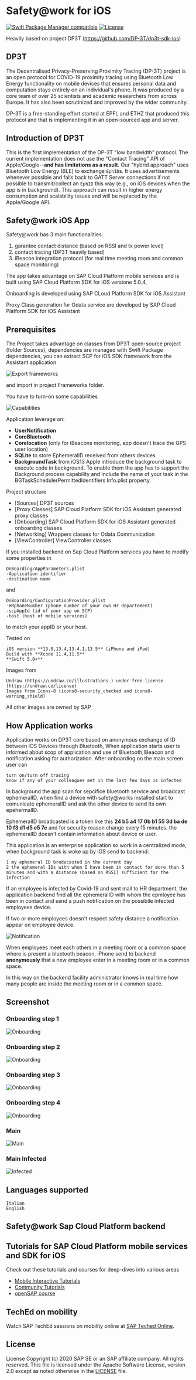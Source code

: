 # Safety@work for iOS

[![Swift Package Manager compatible](https://img.shields.io/badge/SPM-%E2%9C%93-brightgreen.svg?style=flat)](https://github.com/apple/swift-package-manager) 
[![License](https://img.shields.io/badge/License-Apache%202.0-blue.svg)](https://opensource.org/licenses/Apache-2.0)


Heavily based on project DP3T (https://github.com/DP-3T/dp3t-sdk-ios)

## DP3T
The Decentralised Privacy-Preserving Proximity Tracing (DP-3T) project is an open protocol for COVID-19 proximity tracing using Bluetooth Low Energy functionality on mobile devices that ensures personal data and computation stays entirely on an individual's phone. It was produced by a core team of over 25 scientists and academic researchers from across Europe. It has also been scrutinized and improved by the wider community.

DP-3T is a free-standing effort started at EPFL and ETHZ that produced this protocol and that is implementing it in an open-sourced app and server.


## Introduction of DP3T
This is the first implementation of the DP-3T "low bandwidth" protocol. The current implementation does not use the  "Contact Tracing" API of Apple/Google--**and has limitations as a result**. 
Our "hybrid approach" uses Bluetooth Low Energy (BLE) to exchange `EphID`s. It uses advertisements whenever possible and falls back to GATT Server connections if not possible to transmit/collect an `EphID` this way (e.g., on iOS devices when the app is in background). This approach can result in higher energy consumption and scalability issues and will be replaced by the Apple/Google API.


## Safety@work iOS App
Safety@work has 3 main functionalities:

1. garantee contact distance (based on RSSI and tx power level)
2. contact tracing (DP3T heavily based)
3. iBeacon integration protocol (for real time meeting room and common space monitoring)

The app takes advantage on SAP Cloud Platform mobile services and is built using SAP Cloud Platform SDK for iOS versione 5.0.4,

Onboarding is developed using SAP CLoud Platform SDK for iOS Assistant

Proxy Class generation for Odata service are developed by SAP Cloud Platform SDK for iOS Assistant


## Prerequisites

The Project takes advantage on classes from DP3T open-source project (folder Sources), 
dependencies are managed with Swift Package dependencies, you can extract SCP for iOS SDK framework from the Assistant application

![Export frameworks](readmeImages/frameworks.png)

and import in project Frameworks folder.

You have to turn-on some capabilities

![Capabilities](readmeImages/capabilities.png)

Application leverage on:

- **UserNotification**
- **CoreBluetooth**
- **Corelocation** (only for iBeacons monitoring, app doesn't trace the GPS user location)
- **SQLite** to store EphemeralID received from others devices
- **BackgroundTask** from iOS13 Apple introduce the background task to execute code in background. To enable them the app has to support the Background process capability and include the name of your task in the BGTaskSchedulerPermittedIdentifiers Info.plist property.

Project structure

- [Sources]  DP3T sources 
- [Proxy Classes]  SAP Cloud Platform SDK for iOS Assistant generated proxy classes
- [Onboarding] SAP Cloud Platform SDK for iOS Assistant generated onboarding classes
- [Networking]  Wrappers classes for Odata Communication
- [ViewController]  ViewController classes 


If you installed backend on Sap Cloud Platform services you have to modify some properties in

    OnBoarding/AppParameters.plist 
    -Application identifier
    -destination name

and

    OnBoarding/ConfigurationProvider.plist 
    -HRphoneNumber (phone number of your own Hr departement)
    -scpAppId (id of your app on SCP)
    -host (host of mobile services)

to match your appID or your host.

Tested on 
    
    iOS version **13.0,13.4,13.4.1,13.5** (iPhone and iPad)
    Build with **Xcode 11.4,11.5**
    **Swift 5.0+**

Images from

    Undraw (https://undraw.co/illustrations ) under free license (https://undraw.co/license)
    Images from Icons-8 (icons8-security_checked and icons8-warning_shield)

All other images are owned by SAP


## How Application works

Application works on DP3T core based on anonymous exchange of ID between iOS Devices through Bluetooth,
When application starts user is informed about scop of application and use of Bluetooth,IBeacon and notification asking for authorization.
After onboarding on the main screen user can 

    turn on/turn off tracing
    know if any of your colleagues met in the last few days is infected

In background the app scan for sepcifice bluetooth service and broadcast ephemeralID, when find a device with safety@works installed start to comunicate ephemeralID and ask the other device to send Its own epehermalID.

EphemeralID broadcasted is a token like this **24 b5 a4 17 0b b1 55 3d ba de 10 f3 d1 d5 e5 7e** and for security reason change every 15 minutes. the ephemeralID doesn't contain information about device or user.

This application is an enterprise application so work in a centralized mode, when background task is woke up by iOS send to backend:

    1 my ephemeral ID brodacasted in the current day
    2 the ephemeral IDs with whom I have been in contact for more than 5 minutes and with a distance (based on RSSI) sufficient for the infection 
    
If an employee is infected by Covid-19 and sent mail to HR department, the application backend find all the ephemeralID with whom the epmloyee has been in contact and send a push notification on the possibile infected employees device.

If two or more employees doesn't respect safety distance a notification appear on employee device.

![Notification](readmeImages/notification.png)

When employees meet each others in a meeting room or a common space where is present a bluetooth beacon,  iPhone send to backend **anonymously** that a new employee enter in a meeting room or in a common space.

In this way on the backend facility administrator knows in real time how many people are inside the meeting room or in a common space.

## Screenshot

### Onboarding step 1 
![Onboarding](readmeImages/onboarding1.png)
### Onboarding step 2 
![Onboarding](readmeImages/onboarding2.png)
### Onboarding step 3 
![Onboarding](readmeImages/onboarding3.png)
### Onboarding step 4 
![Onboarding](readmeImages/onboarding4.png)

### Main  
![Main](readmeImages/MainActive.png)

### Main Infected
![Infected](readmeImages/Infected.png)



## Languages supported

    Italian
    English

## Safety@work Sap Cloud Platform backend 





## Tutorials for SAP Cloud Platform mobile services and SDK for iOS
Check out these tutorials and courses for deep-dives into various areas
* [Mobile Interactive Tutorials](https://www.sap.com/developer/tutorial-navigator/mobile-interactive-tutorials.html)
* [Community Tutorials](https://www.sap.com/developer/topics/cloud-platform-sdk-for-ios.html)
* [openSAP course](https://open.sap.com/courses/ios2)

## TechEd on mobility
Watch SAP TechEd sessions on mobility online at [SAP Teched Online](http://www.sapteched.com/online).

## License
License
Copyright (c) 2020 SAP SE or an SAP affiliate company. All rights reserved. This file is licensed under the Apache Software License, version 2.0 except as noted otherwise in the [LICENSE](LICENSE) file.
